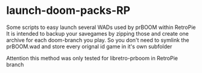 # launch-doom-packs-RP

Some scripts to easy launch several WADs used by prBOOM within RetroPie
It is intended to backup your savegames by zipping those and create one archive for each doom-branch you play.
So you don't need to symlink the prBOOM.wad and store every orignal id game in it's own subfolder

Attention this method was only tested for libretro-prboom in RetroPie branch
